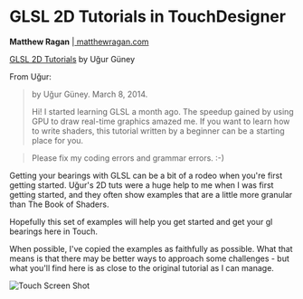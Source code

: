 # GLSL 2D Tutorials in TouchDesigner

**Matthew Ragan** |[ matthewragan.com ](http://matthewragan.com) 

[GLSL 2D Tutorials](https://www.shadertoy.com/view/Md23DV)
by Uğur Güney

From Uğur:

>by Uğur Güney. March 8, 2014. 
>
>Hi! I started learning GLSL a month ago. The speedup gained by using
>GPU to draw real-time graphics amazed me. If you want to learn
>how to write shaders, this tutorial written by a beginner can be
>a starting place for you.

>Please fix my coding errors and grammar errors. :-)

Getting your bearings with GLSL can be a bit of a rodeo when you're first getting started. Uğur's 2D tuts were a huge help to me when I was first getting started, and they often show examples that are a little more granular than The Book of Shaders. 

Hopefully this set of examples will help you get started and get your gl bearings here in Touch.

When possible, I've copied the examples as faithfully as possible. What that means is that there may be better ways to approach some challenges - but what you'll find here is as close to the original tutorial as I can manage.

![Touch Screen Shot](https://github.com/raganmd/glsl2dTuts-in-TouchDesigner/blob/master/repo-assets/screen-shot.png?raw=true)
